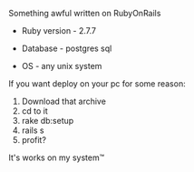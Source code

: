 
Something awful written on RubyOnRails

* Ruby version - 2.7.7

* Database - postgres sql
  
* OS - any unix system

If you want deploy on your pc for some reason:
1. Download that archive
2. cd to it
3. rake db:setup
4. rails s
5. profit?

It's works on my system:tm:
